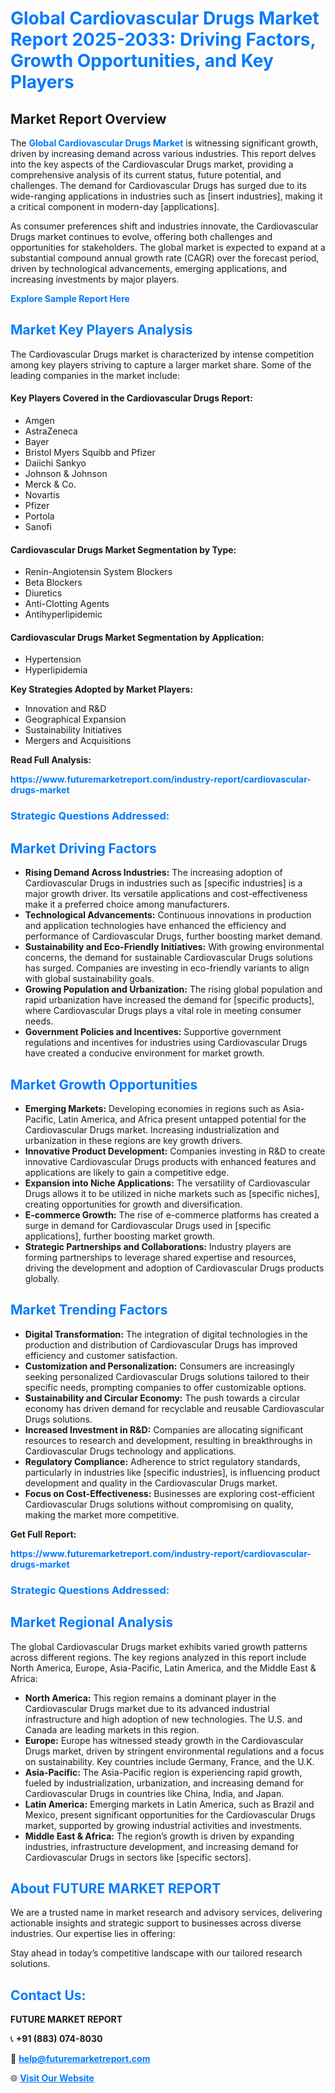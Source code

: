 <h1 style="color: #007BFF;">Global Cardiovascular Drugs Market Report 2025-2033: Driving Factors, Growth Opportunities, and Key Players</h1>

<section id="overview">
<h2>Market Report Overview</h2>
<p>The <a href="https://www.futuremarketreport.com/industry-report/cardiovascular-drugs-market" style="color: #007BFF; text-decoration: none;"><strong>Global Cardiovascular Drugs Market</strong></a> is witnessing significant growth, driven by increasing demand across various industries. This report delves into the key aspects of the Cardiovascular Drugs market, providing a comprehensive analysis of its current status, future potential, and challenges. The demand for Cardiovascular Drugs has surged due to its wide-ranging applications in industries such as [insert industries], making it a critical component in modern-day [applications].</p>
<p>As consumer preferences shift and industries innovate, the Cardiovascular Drugs market continues to evolve, offering both challenges and opportunities for stakeholders. The global market is expected to expand at a substantial compound annual growth rate (CAGR) over the forecast period, driven by technological advancements, emerging applications, and increasing investments by major players.</p>
</section>

<section id="overview">
<p><a href="https://www.futuremarketreport.com/request-sample/reportId=62603" style="color: #007BFF; text-decoration: none;"><strong>Explore Sample Report Here</strong></a></p>
</section>

<section id="key-players">
<h2 style="color: #007BFF;">Market Key Players Analysis</h2>
<p>The Cardiovascular Drugs market is characterized by intense competition among key players striving to capture a larger market share. Some of the leading companies in the market include:</p>
<h4>Key Players Covered in the Cardiovascular Drugs Report:</h4>
<ul><li>Amgen</li><li>AstraZeneca</li><li>Bayer</li><li>Bristol Myers Squibb and Pfizer</li><li>Daiichi Sankyo</li><li>Johnson &amp; Johnson</li><li>Merck &amp; Co.</li><li>Novartis</li><li>Pfizer</li><li>Portola</li><li>Sanofi</li></ul>
<h4>Cardiovascular Drugs Market Segmentation by Type:</h4>
<ul><li>Renin-Angiotensin System Blockers</li><li>Beta Blockers</li><li>Diuretics</li><li>Anti-Clotting Agents</li><li>Antihyperlipidemic</li></ul>

<h4>Cardiovascular Drugs Market Segmentation by Application:</h4>
<ul><li>Hypertension</li><li>Hyperlipidemia</li></ul>
<p><strong>Key Strategies Adopted by Market Players:</strong></p>
<ul>
<li>Innovation and R&D</li>
<li>Geographical Expansion</li>
<li>Sustainability Initiatives</li>
<li>Mergers and Acquisitions</li>
</ul>
</section>

<section>
<p><strong>Read Full Analysis: </strong></p><a href="https://www.futuremarketreport.com/industry-report/cardiovascular-drugs-market" style="color: #007BFF; text-decoration: none;"><strong>https://www.futuremarketreport.com/industry-report/cardiovascular-drugs-market</strong></a>
<h3 style="color: #007BFF;">Strategic Questions Addressed:</h3>
</section>

<section id="driving-factors">
<h2 style="color: #007BFF;">Market Driving Factors</h2>
<ul>
<li><strong>Rising Demand Across Industries:</strong> The increasing adoption of Cardiovascular Drugs in industries such as [specific industries] is a major growth driver. Its versatile applications and cost-effectiveness make it a preferred choice among manufacturers.</li>
<li><strong>Technological Advancements:</strong> Continuous innovations in production and application technologies have enhanced the efficiency and performance of Cardiovascular Drugs, further boosting market demand.</li>
<li><strong>Sustainability and Eco-Friendly Initiatives:</strong> With growing environmental concerns, the demand for sustainable Cardiovascular Drugs solutions has surged. Companies are investing in eco-friendly variants to align with global sustainability goals.</li>
<li><strong>Growing Population and Urbanization:</strong> The rising global population and rapid urbanization have increased the demand for [specific products], where Cardiovascular Drugs plays a vital role in meeting consumer needs.</li>
<li><strong>Government Policies and Incentives:</strong> Supportive government regulations and incentives for industries using Cardiovascular Drugs have created a conducive environment for market growth.</li>
</ul>
</section>

<section id="growth-opportunities">
<h2 style="color: #007BFF;">Market Growth Opportunities</h2>
<ul>
<li><strong>Emerging Markets:</strong> Developing economies in regions such as Asia-Pacific, Latin America, and Africa present untapped potential for the Cardiovascular Drugs market. Increasing industrialization and urbanization in these regions are key growth drivers.</li>
<li><strong>Innovative Product Development:</strong> Companies investing in R&D to create innovative Cardiovascular Drugs products with enhanced features and applications are likely to gain a competitive edge.</li>
<li><strong>Expansion into Niche Applications:</strong> The versatility of Cardiovascular Drugs allows it to be utilized in niche markets such as [specific niches], creating opportunities for growth and diversification.</li>
<li><strong>E-commerce Growth:</strong> The rise of e-commerce platforms has created a surge in demand for Cardiovascular Drugs used in [specific applications], further boosting market growth.</li>
<li><strong>Strategic Partnerships and Collaborations:</strong> Industry players are forming partnerships to leverage shared expertise and resources, driving the development and adoption of Cardiovascular Drugs products globally.</li>
</ul>
</section>

<section id="trending-factors">
<h2 style="color: #007BFF;">Market Trending Factors</h2>
<ul>
<li><strong>Digital Transformation:</strong> The integration of digital technologies in the production and distribution of Cardiovascular Drugs has improved efficiency and customer satisfaction.</li>
<li><strong>Customization and Personalization:</strong> Consumers are increasingly seeking personalized Cardiovascular Drugs solutions tailored to their specific needs, prompting companies to offer customizable options.</li>
<li><strong>Sustainability and Circular Economy:</strong> The push towards a circular economy has driven demand for recyclable and reusable Cardiovascular Drugs solutions.</li>
<li><strong>Increased Investment in R&D:</strong> Companies are allocating significant resources to research and development, resulting in breakthroughs in Cardiovascular Drugs technology and applications.</li>
<li><strong>Regulatory Compliance:</strong> Adherence to strict regulatory standards, particularly in industries like [specific industries], is influencing product development and quality in the Cardiovascular Drugs market.</li>
<li><strong>Focus on Cost-Effectiveness:</strong> Businesses are exploring cost-efficient Cardiovascular Drugs solutions without compromising on quality, making the market more competitive.</li>
</ul>
</section>

<section>
<p><strong>Get Full Report: </strong></p><a href="https://www.futuremarketreport.com/industry-report/cardiovascular-drugs-market" style="color: #007BFF; text-decoration: none;"><strong>https://www.futuremarketreport.com/industry-report/cardiovascular-drugs-market</strong></a>
<h3 style="color: #007BFF;">Strategic Questions Addressed:</h3>
</section>


<section id="regional-analysis">
<h2 style="color: #007BFF;">Market Regional Analysis</h2>
<p>The global Cardiovascular Drugs market exhibits varied growth patterns across different regions. The key regions analyzed in this report include North America, Europe, Asia-Pacific, Latin America, and the Middle East & Africa:</p>
<ul>
<li><strong>North America:</strong> This region remains a dominant player in the Cardiovascular Drugs market due to its advanced industrial infrastructure and high adoption of new technologies. The U.S. and Canada are leading markets in this region.</li>
<li><strong>Europe:</strong> Europe has witnessed steady growth in the Cardiovascular Drugs market, driven by stringent environmental regulations and a focus on sustainability. Key countries include Germany, France, and the U.K.</li>
<li><strong>Asia-Pacific:</strong> The Asia-Pacific region is experiencing rapid growth, fueled by industrialization, urbanization, and increasing demand for Cardiovascular Drugs in countries like China, India, and Japan.</li>
<li><strong>Latin America:</strong> Emerging markets in Latin America, such as Brazil and Mexico, present significant opportunities for the Cardiovascular Drugs market, supported by growing industrial activities and investments.</li>
<li><strong>Middle East & Africa:</strong> The region’s growth is driven by expanding industries, infrastructure development, and increasing demand for Cardiovascular Drugs in sectors like [specific sectors].</li>
</ul>
</section>

<footer>
<h2 style="color: #007BFF;">About FUTURE MARKET REPORT</h2>
<p>We are a trusted name in market research and advisory services, delivering actionable insights and strategic support to businesses across diverse industries. Our expertise lies in offering:</p>

<p>Stay ahead in today’s competitive landscape with our tailored research solutions.</p>

<h2 style="color: #007BFF;">Contact Us:</h2>
<p><strong>FUTURE MARKET REPORT</strong></p>
<p>📞 <strong>+91 (883) 074-8030</strong></p>
<p>📧 <strong><a href="mailto:help@futuremarketreport.com" style="color: #007BFF;">help@futuremarketreport.com</a></strong></p>
<p>🌐 <strong><a href="https://www.futuremarketreport.com/" style="color: #007BFF;">Visit Our Website</a></strong></p>
</footer>